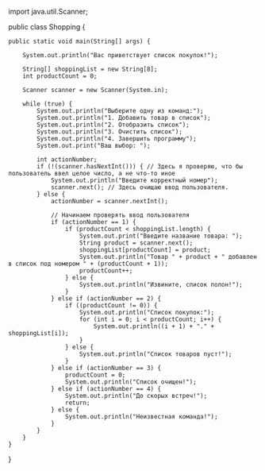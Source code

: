 import java.util.Scanner;

public class Shopping {

    public static void main(String[] args) {

        System.out.println("Вас приветствует список покупок!");

        String[] shoppingList = new String[8];
        int productCount = 0;

        Scanner scanner = new Scanner(System.in);

        while (true) {
            System.out.println("Выберите одну из команд:");
            System.out.println("1. Добавить товар в список");
            System.out.println("2. Отобразить список");
            System.out.println("3. Очистить список");
            System.out.println("4. Завершить программу");
            System.out.print("Ваш выбор: ");

            int actionNumber;
            if (!(scanner.hasNextInt())) { // Здесь я проверяю, что бы пользователь ввел целое число, а не что-то иное
                System.out.println("Введите корректный номер");
                scanner.next(); // Здесь очищаю ввод пользователя.
            } else {
                actionNumber = scanner.nextInt();

                // Начинаем проверять ввод пользователя
                if (actionNumber == 1) {
                    if (productCount < shoppingList.length) {
                        System.out.print("Введите название товара: ");
                        String product = scanner.next();
                        shoppingList[productCount] = product;
                        System.out.println("Товар " + product + " добавлен в список под номером " + (productCount + 1));
                        productCount++;
                    } else {
                        System.out.println("Извините, список полон!");
                    }
                } else if (actionNumber == 2) {
                    if ((productCount != 0)) {
                        System.out.println("Список покупок:");
                        for (int i = 0; i < productCount; i++) {
                            System.out.println((i + 1) + "." + shoppingList[i]);
                        }
                    } else {
                        System.out.println("Список товаров пуст!");
                    }
                } else if (actionNumber == 3) {
                    productCount = 0;
                    System.out.println("Список очищен!");
                } else if (actionNumber == 4) {
                    System.out.println("До скорых встреч!");
                    return;
                } else {
                    System.out.println("Неизвестная команда!");
                }
            }
        }
    }
}
